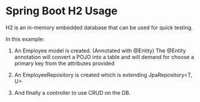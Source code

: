 # Spring Boot H2 Usage


H2 is an in-memory embedded database that can be used for quick testing. 

In this example: 

1. An Employee model is created. (Annotated with @Entity)
The @Entity annotation will convert a POJO into a table and will demand for choose a 
primary key from the attributes provided

2. An EmployeeRepository is created which is extending JpaRepository<T, U>

3. And finally a controller to use CRUD on the DB.


